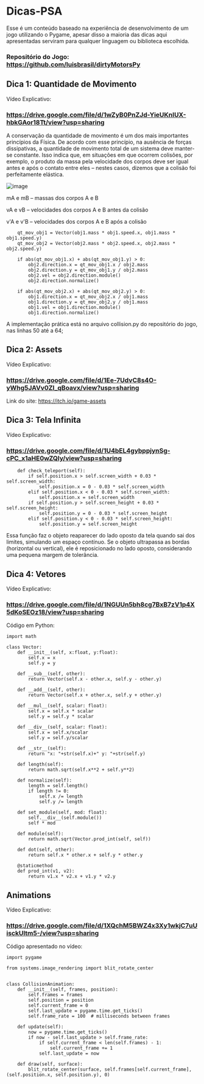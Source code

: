 # Dicas-PSA

Esse é um conteúdo baseado na experiência de desenvolvimento de um jogo utilizando o Pygame, apesar disso a maioria das dicas aqui apresentadas serviram para qualquer linguagem ou biblioteca escolhida.

### Repositório do Jogo: https://github.com/luisbrasil/dirtyMotorsPy

## Dica 1: Quantidade de Movimento 

Vídeo Explicativo:

### https://drive.google.com/file/d/1wZyB0PnZJd-YieUKnIUX-hbkGAor18Tt/view?usp=sharing

A conservação da quantidade de movimento é um dos mais importantes princípios da Física. De acordo com esse princípio, na ausência de forças dissipativas, a quantidade de movimento total de um sistema deve manter-se constante. Isso indica que, em situações em que ocorrem colisões, por exemplo, o produto da massa pela velocidade dos corpos deve ser igual antes e após o contato entre eles – nestes casos, dizemos que a colisão foi perfeitamente elástica.

![image](https://github.com/user-attachments/assets/1e85674d-35e9-4e1b-bb4f-577e114cf611)

mA e mB – massas dos corpos A e B

vA e vB – velocidades dos corpos A e B antes da colisão

v'A e v'B – velocidades dos corpos A e B após a colisão

        qt_mov_obj1 = Vector(obj1.mass * obj1.speed.x, obj1.mass * obj1.speed.y)
        qt_mov_obj2 = Vector(obj2.mass * obj2.speed.x, obj2.mass * obj2.speed.y)

        if abs(qt_mov_obj1.x) + abs(qt_mov_obj1.y) > 0:
            obj2.direction.x = qt_mov_obj1.x / obj2.mass
            obj2.direction.y = qt_mov_obj1.y / obj2.mass
            obj2.vel = obj2.direction.module()
            obj2.direction.normalize()

        if abs(qt_mov_obj2.x) + abs(qt_mov_obj2.y) > 0:
            obj1.direction.x = qt_mov_obj2.x / obj1.mass
            obj1.direction.y = qt_mov_obj2.y / obj1.mass
            obj1.vel = obj1.direction.module()
            obj1.direction.normalize()


A implementação prática está no arquivo collision.py do repositório do jogo, nas linhas 50 até a 64;

## Dica 2: Assets

Vídeo Explicativo:

### https://drive.google.com/file/d/1Ee-7UdvC8s4O-yWhg5JAVv0ZI_qBoavx/view?usp=sharing

Link do site: https://itch.io/game-assets

## Dica 3: Tela Infinita

Vídeo Explicativo:

### https://drive.google.com/file/d/1U4bEL4gybppjynSg-cPC_x1aHE0wZQly/view?usp=sharing

```
    def check_teleport(self):
        if self.position.x > self.screen_width + 0.03 * self.screen_width:
            self.position.x = 0 - 0.03 * self.screen_width
        elif self.position.x < 0 - 0.03 * self.screen_width:
            self.position.x = self.screen_width
        if self.position.y > self.screen_height + 0.03 * self.screen_height:
            self.position.y = 0 - 0.03 * self.screen_height
        elif self.position.y < 0 - 0.03 * self.screen_height:
            self.position.y = self.screen_height
```

Essa função faz o objeto reaparecer do lado oposto da tela quando sai dos limites, simulando um espaço contínuo. Se o objeto ultrapassa as bordas (horizontal ou vertical), ele é reposicionado no lado oposto, considerando uma pequena margem de tolerância.

## Dica 4: Vetores

Vídeo Explicativo:

### https://drive.google.com/file/d/1NGUUn5bh8cg7BxB7zV1p4X5dKoSEOz18/view?usp=sharing

Código em Python:

```
import math

class Vector:
    def __init__(self, x:float, y:float):
        self.x = x
        self.y = y
        
    def __sub__(self, other):
        return Vector(self.x - other.x, self.y - other.y)
    
    def __add__(self, other):
        return Vector(self.x + other.x, self.y + other.y)

    def __mul__(self, scalar: float):
        self.x = self.x * scalar
        self.y = self.y * scalar
            
    def __div__(self, scalar: float):
        self.x = self.x/scalar
        self.y = self.y/scalar
        
    def __str__(self):
        return "x: "+str(self.x)+" y: "+str(self.y)
        
    def length(self):
        return math.sqrt(self.x**2 + self.y**2)
    
    def normalize(self):
        length = self.length()
        if length != 0:
            self.x /= length
            self.y /= length
    
    def set_module(self, mod: float):
        self.__div__(self.module())
        self * mod        
    
    def module(self):
        return math.sqrt(Vector.prod_int(self, self))
    
    def dot(self, other):
        return self.x * other.x + self.y * other.y
    
    @staticmethod
    def prod_int(v1, v2):
        return v1.x * v2.x + v1.y * v2.y
```

## Animations

Vídeo Explicativo:

### https://drive.google.com/file/d/1XQchM5BWZ4x3Xy1wkjC7uUisckUltm5-/view?usp=sharing

Código apresentado no vídeo:

```
import pygame

from systems.image_rendering import blit_rotate_center


class CollisionAnimation:
    def __init__(self, frames, position):
        self.frames = frames
        self.position = position
        self.current_frame = 0
        self.last_update = pygame.time.get_ticks()
        self.frame_rate = 100  # milliseconds between frames

    def update(self):
        now = pygame.time.get_ticks()
        if now - self.last_update > self.frame_rate:
            if self.current_frame < len(self.frames) - 1:
                self.current_frame += 1
            self.last_update = now

    def draw(self, surface):
        blit_rotate_center(surface, self.frames[self.current_frame], (self.position.x, self.position.y), 0)
```
